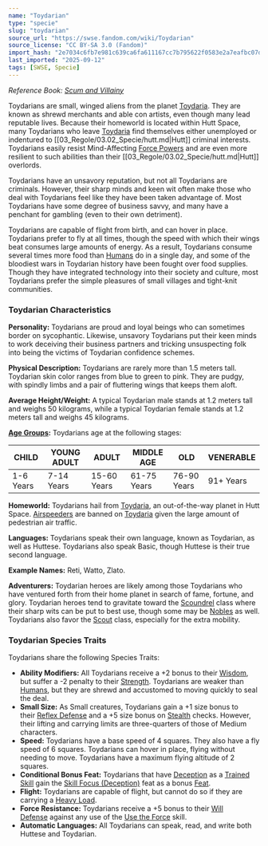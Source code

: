 ```yaml
---
name: "Toydarian"
type: "specie"
slug: "toydarian"
source_url: "https://swse.fandom.com/wiki/Toydarian"
source_license: "CC BY-SA 3.0 (Fandom)"
import_hash: "2e7034c6fb7e981c639ca6fa611167cc7b795622f0583e2a7eafbc07d9be7a61"
last_imported: "2025-09-12"
tags: [SWSE, Specie]
---
```

*Reference Book: [Scum and Villainy](https://swse.fandom.com/wiki/Star_Wars_Saga_Edition_Scum_and_Villainy)*

Toydarians are small, winged aliens from the planet [Toydaria](https://swse.fandom.com/wiki/Toydaria). They are known as shrewd merchants and able con artists, even though many lead reputable lives. Because their homeworld is located within Hutt Space, many Toydarians who leave [Toydaria](https://swse.fandom.com/wiki/Toydaria) find themselves either unemployed or indentured to [[03_Regole/03.02_Specie/hutt.md|Hutt]] criminal interests. Toydarians easily resist Mind-Affecting [Force Powers](https://swse.fandom.com/wiki/Force_Powers) and are even more resilient to such abilities than their [[03_Regole/03.02_Specie/hutt.md|Hutt]] overlords. 

Toydarians have an unsavory reputation, but not all Toydarians are criminals. However, their sharp minds and keen wit often make those who deal with Toydarians feel like they have been taken advantage of. Most Toydarians have some degree of business savvy, and many have a penchant for gambling (even to their own detriment).

Toydarians are capable of flight from birth, and can hover in place. Toydarians prefer to fly at all times, though the speed with which their wings beat consumes large amounts of energy. As a result, Toydarians consume several times more food than [Humans](https://swse.fandom.com/wiki/Humans) do in a single day, and some of the bloodiest wars in Toydarian history have been fought over food supplies. Though they have integrated technology into their society and culture, most Toydarians prefer the simple pleasures of small villages and tight-knit communities.

### Toydarian Characteristics
**Personality:** Toydarians are proud and loyal beings who can sometimes border on sycophantic. Likewise, unsavory Toydarians put their keen minds to work deceiving their business partners and tricking unsuspecting folk into being the victims of Toydarian confidence schemes.

**Physical Description:** Toydarians are rarely more than 1.5 meters tall. Toydarian skin color ranges from blue to green to pink. They are pudgy, with spindly limbs and a pair of fluttering wings that keeps them aloft.

**Average Height/Weight:** A typical Toydarian male stands at 1.2 meters tall and weighs 50 kilograms, while a typical Toydarian female stands at 1.2 meters tall and weighs 45 kilograms.

**[Age Groups](https://swse.fandom.com/wiki/Age_Groups):** Toydarians age at the following stages:

| CHILD | YOUNG ADULT | ADULT | MIDDLE AGE | OLD | VENERABLE |
| --- | --- | --- | --- | --- | --- |
| 1-6 Years | 7-14 Years | 15-60 Years | 61-75 Years | 76-90 Years | 91+ Years |

**Homeworld:** Toydarians hail from [Toydaria](https://swse.fandom.com/wiki/Toydaria), an out-of-the-way planet in Hutt Space. [Airspeeders](https://swse.fandom.com/wiki/Airspeeders) are banned on [Toydaria](https://swse.fandom.com/wiki/Toydaria) given the large amount of pedestrian air traffic.

**Languages:** Toydarians speak their own language, known as Toydarian, as well as Huttese. Toydarians also speak Basic, though Huttese is their true second language. 

**Example Names:** Reti, Watto, Zlato.

**Adventurers:** Toydarian heroes are likely among those Toydarians who have ventured forth from their home planet in search of fame, fortune, and glory. Toydarian heroes tend to gravitate toward the [Scoundrel](https://swse.fandom.com/wiki/Scoundrel) class where their sharp wits can be put to best use, though some may be [Nobles](https://swse.fandom.com/wiki/Nobles) as well. Toydarians also favor the [Scout](https://swse.fandom.com/wiki/Scout) class, especially for the extra mobility.

### Toydarian Species Traits
Toydarians share the following Species Traits:
- **Ability Modifiers:** All Toydarians receive a +2 bonus to their [Wisdom](https://swse.fandom.com/wiki/Wisdom), but suffer a -2 penalty to their [Strength](https://swse.fandom.com/wiki/Strength). Toydarians are weaker than [Humans](https://swse.fandom.com/wiki/Humans), but they are shrewd and accustomed to moving quickly to seal the deal.
- **Small Size:** As Small creatures, Toydarians gain a +1 size bonus to their [Reflex Defense](https://swse.fandom.com/wiki/Reflex_Defense) and a +5 size bonus on [Stealth](https://swse.fandom.com/wiki/Stealth) checks. However, their lifting and carrying limits are three-quarters of those of Medium characters.
- **Speed:** Toydarians have a base speed of 4 squares. They also have a fly speed of 6 squares. Toydarians can hover in place, flying without needing to move. Toydarians have a maximum flying altitude of 2 squares.
- **Conditional Bonus Feat:** Toydarians that have [Deception](https://swse.fandom.com/wiki/Deception) as a [Trained Skill](https://swse.fandom.com/wiki/Trained_Skill) gain the [Skill Focus (Deception)](https://swse.fandom.com/wiki/Skill_Focus_(Deception)) feat as a bonus [Feat](https://swse.fandom.com/wiki/Feat).
- **Flight:** Toydarians are capable of flight, but cannot do so if they are carrying a [Heavy Load](https://swse.fandom.com/wiki/Heavy_Load).
- **Force Resistance:** Toydarians receive a +5 bonus to their [Will Defense](https://swse.fandom.com/wiki/Will_Defense) against any use of the [Use the Force](https://swse.fandom.com/wiki/Use_the_Force) skill.
- **Automatic Languages:** All Toydarians can speak, read, and write both Huttese and Toydarian.